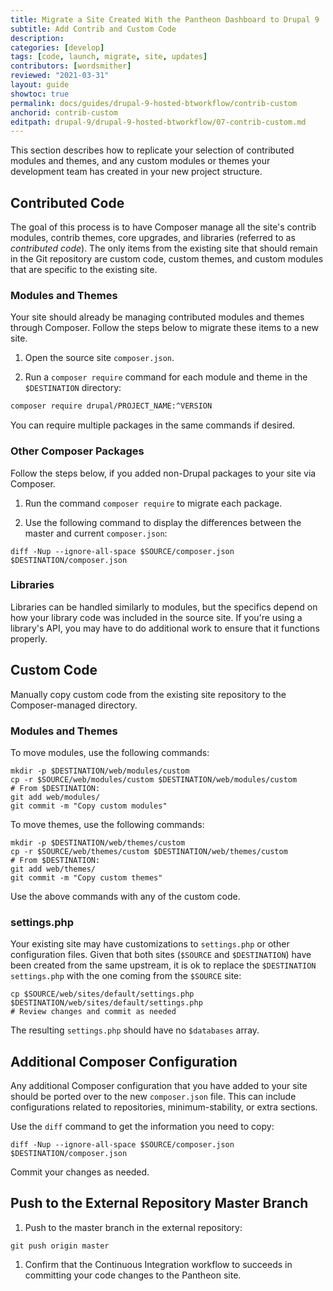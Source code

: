 ```yaml
---
title: Migrate a Site Created With the Pantheon Dashboard to Drupal 9
subtitle: Add Contrib and Custom Code
description: 
categories: [develop]
tags: [code, launch, migrate, site, updates]
contributors: [wordsmither]
reviewed: "2021-03-31"
layout: guide
showtoc: true
permalink: docs/guides/drupal-9-hosted-btworkflow/contrib-custom
anchorid: contrib-custom
editpath: drupal-9/drupal-9-hosted-btworkflow/07-contrib-custom.md
---
```


This section describes how to replicate your selection of contributed modules and themes, and any custom modules or themes your development team has created in your new project structure.

## Contributed Code

The goal of this process is to have Composer manage all the site's contrib modules, contrib themes, core upgrades, and libraries (referred to as *contributed code*). The only items from the existing site that should remain in the Git repository are custom code, custom themes, and custom modules that are specific to the existing site.

### Modules and Themes

Your site should already be managing contributed modules and themes through Composer. Follow the steps below to migrate these items to a new site.

1. Open the source site `composer.json`.

1. Run a `composer require` command for each module and theme in the `$DESTINATION` directory:

```bash
composer require drupal/PROJECT_NAME:^VERSION
```

You can require multiple packages in the same commands if desired.

### Other Composer Packages

Follow the steps below, if you added non-Drupal packages to your site via Composer. 

1. Run the command `composer require` to migrate each package. 

1. Use the following command to display the differences between the master and current `composer.json`:

```
diff -Nup --ignore-all-space $SOURCE/composer.json $DESTINATION/composer.json
```

### Libraries

Libraries can be handled similarly to modules, but the specifics depend on how your library code was included in the source site. If you're using a library's API, you may have to do additional work to ensure that it functions properly.


## Custom Code

Manually copy custom code from the existing site repository to the Composer-managed directory.

### Modules and Themes

To move modules, use the following commands:
<!-- do we need to add another sample with web/ added modules/custom ? -->


  ```bash{promptUser:user}
  mkdir -p $DESTINATION/web/modules/custom
  cp -r $SOURCE/web/modules/custom $DESTINATION/web/modules/custom
  # From $DESTINATION:
  git add web/modules/
  git commit -m "Copy custom modules"
  ```
<!-- do we need to add another sample with web/ added modules/custom ? -->

To move themes, use the following commands:

  ```bash{promptUser:user}
  mkdir -p $DESTINATION/web/themes/custom
  cp -r $SOURCE/web/themes/custom $DESTINATION/web/themes/custom
  # From $DESTINATION:
  git add web/themes/
  git commit -m "Copy custom themes"
  ```

Use the above commands with any of the custom code.

### settings.php

Your existing site may have customizations to `settings.php` or other configuration files. Given that both sites (`$SOURCE` and `$DESTINATION`) have been created from the same upstream, it is ok to replace the `$DESTINATION` `settings.php` with the one coming from the `$SOURCE` site:
<!-- do we need to add another sample with web/  ? -->

```bash{promptUser:user}
cp $SOURCE/web/sites/default/settings.php $DESTINATION/web/sites/default/settings.php
# Review changes and commit as needed
```

The resulting `settings.php` should have no `$databases` array.

## Additional Composer Configuration

Any additional Composer configuration that you have added to your site should be ported over to the new `composer.json` file. This can include configurations related to repositories, minimum-stability, or extra sections.

Use the `diff` command to get the information you need to copy:

  ```
  diff -Nup --ignore-all-space $SOURCE/composer.json $DESTINATION/composer.json
  ```

Commit your changes as needed.

## Push to the External Repository Master Branch

1. Push to the master branch in the external repository:

  ```
  git push origin master
  ```

1. Confirm that the Continuous Integration workflow to succeeds in committing your code changes to the Pantheon site.
